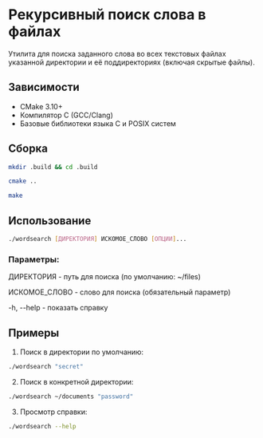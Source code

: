 # Рекурсивный поиск слова в файлах

Утилита для поиска заданного слова во всех текстовых файлах указанной директории и её поддиректориях (включая скрытые файлы).

## Зависимости
- CMake 3.10+
- Компилятор C (GCC/Clang)
- Базовые библиотеки языка С и POSIX систем

## Сборка
```bash
mkdir .build && cd .build
```
```bash
cmake ..
```
```bash
make
```
## Использование
```bash
./wordsearch [ДИРЕКТОРИЯ] ИСКОМОЕ_СЛОВО [ОПЦИИ]...
```
### Параметры:
ДИРЕКТОРИЯ - путь для поиска (по умолчанию: ~/files)

ИСКОМОЕ_СЛОВО - слово для поиска (обязательный параметр)

-h, --help - показать справку

## Примеры
1. Поиск в директории по умолчанию:

```bash
./wordsearch "secret"
```
2. Поиск в конкретной директории:

```bash
./wordsearch ~/documents "password"
```
3. Просмотр справки:

```bash
./wordsearch --help
```
